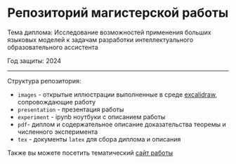 # Репозиторий магистерской работы


Тема диплома: Исследование возможностей применения больших языковых моделей к задачам разработки интеллектуального образовательного ассистента

Год защиты: 2024

---

Структура репозитория:
- `images` - открытые иллюстрации выполненные в среде [excalidraw](https://excalidraw.com/), сопровождающие работу
- `presentation` - презентация работы
- `experiment` - ipynb ноутбуки с описанием работы 
- `pdf`- диплом и содержательное описание доказательства теоремы и численного эксперимента
- `tex` - документы `latex` для сбора диплома и описания

Также вы можете посетить тематический [сайт работы](http://dev.mathema-online.xyz/)
